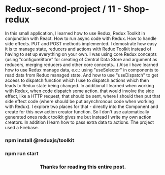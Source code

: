 # Redux-second-project / 11 - Shop-redux

In this small application, I learned how to use Redux, Redux Toolkit in conjunction with React. How to run async code with Redux. How to handle side effects. PUT and POST methods implemented. I demostrate how easy it is to manage state, reducers and actions with Redux Toolkit instead of having to set up everything on your own.
I was using core Redux concepts (using "configureStore" for creating of Central Data Store and argument as reducers, merging reducers and other core concepts...)
Also i have learned how to use Redux manage data, e.c.: using "useSelector" in components to read data from Redux managed state.
And how to use "useDispatch" to get access to dispatch function which I use to dispatch actions which then leads to Redux state being changed.
In additional I learned when working with Redux, when code dispatch some action. that would involve the side effect, like a HTTP request, that should be sent, where I should then put that side effect code (where should be put asynchronous code when working with Redux). I explore two places for that - directly into the Component and create for this new action creator function. So I don't use automatically generated ones redux toolkit gives me but instead I write my own action creators.
In addition I learn how to pass extra data to actions.
The project used a Firebase.  

<h3>npm install @reduxjs/toolkit</h3>
<h3>npm run start</h3>

<h3 align="center">Thanks for reading this entire post.<h3>
